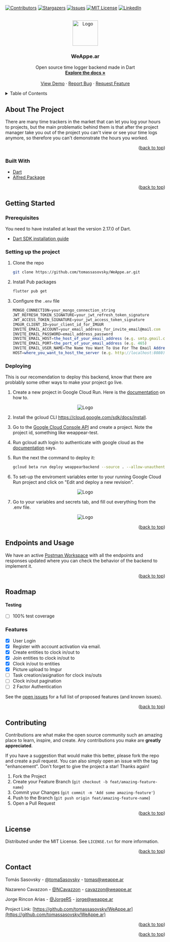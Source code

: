 <div id="top"></div>
<!--
*** Thanks for checking out the Best-README-Template. If you have a suggestion
*** that would make this better, please fork the repo and create a pull request
*** or simply open an issue with the tag "enhancement".
*** Don't forget to give the project a star!
*** Thanks again! Now go create something AMAZING! :D
-->



<!-- PROJECT SHIELDS -->
<!--
*** I'm using markdown "reference style" links for readability.
*** Reference links are enclosed in brackets [ ] instead of parentheses ( ).
*** See the bottom of this document for the declaration of the reference variables
*** for contributors-url, forks-url, etc. This is an optional, concise syntax you may use.
*** https://www.markdownguide.org/basic-syntax/#reference-style-links
-->
[![Contributors][contributors-shield]][contributors-url]
[![Stargazers][stars-shield]][stars-url]
[![Issues][issues-shield]][issues-url]
[![MIT License][license-shield]][license-url]
[![LinkedIn][linkedin-shield]][linkedin-url]
<!--[![Forks][forks-shield]][forks-url]-->



<!-- PROJECT LOGO -->
<br />
<div align="center">
  <a href="https://github.com/github_username/repo_name">
    <img src="https://media-exp1.licdn.com/dms/image/C4E0BAQF8LB_Jg4aj8A/company-logo_200_200/0/1650577795934?e=1662595200&v=beta&t=VJvmARSVtQG58kKrfExyJkhwBhugG_Wmjncr0dI8-Yo" alt="Logo" width="80" height="80">
  </a>

<h3 align="center">WeAppe.ar</h3>

  <p align="center">
    Open source time logger backend made in Dart
    <br />
    <a href="https://github.com/github_username/repo_name"><strong>Explore the docs »</strong></a>
    <br />
    <br />
    <a href="https://github.com/github_username/repo_name">View Demo</a>
    ·
    <a href="https://github.com/tomassasovsky/WeAppe.ar/issues">Report Bug</a>
    ·
    <a href="https://github.com/tomassasovsky/WeAppe.ar/issues">Request Feature</a>
  </p>
</div>



<!-- TABLE OF CONTENTS -->
<details>
  <summary>Table of Contents</summary>
  <ol>
    <li>
      <a href="#about-the-project">About The Project</a>
      <ul>
        <li><a href="#built-with">Built With</a></li>
      </ul>
    </li>
    <li>
      <a href="#getting-started">Getting Started</a>
      <ul>
        <li><a href="#prerequisites">Prerequisites</a></li>
        <li><a href="#setting-up-the-project">Setting up the project</a></li>
        <li><a href="#deploying">Deploying</a></li>
      </ul>
    </li>
    <li><a href="#roadmap">Roadmap</a></li>
    <li><a href="#contributing">Contributing</a></li>
    <li><a href="#license">License</a></li>
    <li><a href="#contact">Contact</a></li>
  </ol>
</details>



<!-- ABOUT THE PROJECT -->
## About The Project

<!-- [![Product Name Screen Shot][product-screenshot]](https://example.com)-->

There are many time trackers in the market that can let you log your hours to projects, but the main problematic behind them is that after the project manager take you out of the project you can't view or see your time logs anymore, so therefore you can't demonstrate the hours you worked.

<p align="right">(<a href="#top">back to top</a>)</p>



### Built With

* [Dart](https://dart.dev/)
* [Alfred Package](https://pub.dev/packages/alfred)

<p align="right">(<a href="#top">back to top</a>)</p>



<!-- GETTING STARTED -->
## Getting Started

### Prerequisites

You need to have installed at least the version 2.17.0 of Dart.
* [Dart SDK installation guide](https://dart.dev/get-dart)

### Setting up the project

1. Clone the repo
   ```sh
   git clone https://github.com/tomassasovsky/WeAppe.ar.git
   ```
3. Install Pub packages
   ```sh
   flutter pub get
   ```
4. Configure the `.env` file
   ```js
   MONGO_CONNECTION=your_mongo_connection_string
   JWT_REFRESH_TOKEN_SIGNATURE=your_jwt_refresh_token_signature
   JWT_ACCESS_TOKEN_SIGNATURE=your_jwt_access_token_signature
   IMGUR_CLIENT_ID=your_client_id_for_IMGUR
   INVITE_EMAIL_ACCOUNT=your_email_address_for_invite_email@mail.com
   INVITE_EMAIL_PASSWORD=email_address_password
   INVITE_EMAIL_HOST=the_host_of_your_email_address (e.g. smtp.gmail.com)
   INVITE_EMAIL_PORT=the_port_of_your_email_address (e.g. 465)
   INVITE_EMAIL_USER_NAME=The Name You Want To Use For The Email Address (e.g. Alfred Server)
   HOST=where_you_want_to_host_the_server (e.g. http://localhost:8080)
   ```


### Deploying
This is our recomendation to deploy this backend, know that there are problably some other ways to make your project go live.
1. Create a new project in Google Cloud Run. Here is the [documentation](https://cloud.google.com/appengine/docs/standard/nodejs/building-app/creating-project) on how to.

<div align="center">
<img src="https://i.imgur.com/xgrsBJf.png" alt="Logo">
</div>

2. Install the gcloud CLI https://cloud.google.com/sdk/docs/install.

3. Go to the [Google Cloud Console API](https://console.cloud.google.com/projectselector2/home/dashboard) and create a project. Note the project id, something like weappear-test.

4. Run gcloud auth login to authenticate with google cloud as the [documentation](https://cloud.google.com/sdk/gcloud/reference/auth/login) says.

5. Run the next the command to deploy it:
    ```sh
   gcloud beta run deploy weappearbackend --source . --allow-unauthenticated --project=[PROJECT_ID, in this case, weappear-test]
   ```

6. To set-up the enviroment variables enter to your running Google Cloud Run project and click on "Edit and deploy a new revision".
<div align="center">
<img src="https://i.imgur.com/JAo0F8l.png" alt="Logo">
</div>

7. Go to your variables and secrets tab, and fill out everything from the .env file.
<div align="center">
<img src="https://i.imgur.com/sQM7SaS.png" alt="Logo">
</div>
<p align="right">(<a href="#top">back to top</a>)</p>

## Endpoints and Usage
We have an active [Postman Workspace](https://documenter.getpostman.com/view/14403011/UVJfhuvf) with all the endpoints and responses updated where you can check the behavior of the backend to implement it.
<p align="right">(<a href="#top">back to top</a>)</p>


<!-- ROADMAP -->
## Roadmap

#### Testing

- [ ] 100% test coverage

### Features

- [X] User Login
- [X] Register with account activation via email.
- [X] Create entities to clock in/out to
- [X] Join entities to clock in/out to
- [X] Clock in/out to entities
- [X] Picture upload to Imgur
- [ ] Task creation/asignation for clock ins/outs
- [ ] Clock in/out pagination
- [ ] 2 Factor Authentication

See the [open issues](https://github.com/tomassasovsky/WeAppe.ar/issues) for a full list of proposed features (and known issues).

<p align="right">(<a href="#top">back to top</a>)</p>



<!-- CONTRIBUTING -->
## Contributing

Contributions are what make the open source community such an amazing place to learn, inspire, and create. Any contributions you make are **greatly appreciated**.

If you have a suggestion that would make this better, please fork the repo and create a pull request. You can also simply open an issue with the tag "enhancement".
Don't forget to give the project a star! Thanks again!

1. Fork the Project
2. Create your Feature Branch (`git checkout -b feat/amazing-feature-name`)
3. Commit your Changes (`git commit -m 'Add some amazing-feature'`)
4. Push to the Branch (`git push origin feat/amazing-feature-name`)
5. Open a Pull Request

<p align="right">(<a href="#top">back to top</a>)</p>



<!-- LICENSE -->
## License

Distributed under the MIT License. See `LICENSE.txt` for more information.

<p align="right">(<a href="#top">back to top</a>)</p>



<!-- CONTACT -->
## Contact

Tomás Sasovsky - [@tomaSasovsky](https://twitter.com/tomaSasovsky) - tomas@weappe.ar

Nazareno Cavazzon - [@NCavazzon](https://twitter.com/NCavazzon) - cavazzon@weappe.ar

Jorge Rincon Arias - [@JorgeR5](https://twitter.com/JorgeR5) - jorge@weappe.ar

Project Link: [https://github.com/tomassasovsky/WeAppe.ar](https://github.com/tomassasovsky/WeAppe.ar)

<p align="right">(<a href="#top">back to top</a>)</p>




<p align="right">(<a href="#top">back to top</a>)</p>



<!-- MARKDOWN LINKS & IMAGES -->
<!-- https://www.markdownguide.org/basic-syntax/#reference-style-links -->
[contributors-shield]: https://img.shields.io/github/contributors/tomassasovsky/WeAppe.ar.svg?style=for-the-badge
[contributors-url]: https://github.com/tomassasovsky/WeAppe.ar/graphs/contributors
[forks-shield]: https://img.shields.io/github/forks/tomassasovsky/WeAppe.ar/.svg?style=for-the-badge
[forks-url]: https://github.com/tomassasovsky/WeAppe.ar/network/members
[stars-shield]: https://img.shields.io/github/stars/tomassasovsky/WeAppe.ar.svg?style=for-the-badge
[stars-url]: https://github.com/tomassasovsky/WeAppe.ar/stargazers
[issues-shield]: https://img.shields.io/github/issues/tomassasovsky/WeAppe.ar.svg?style=for-the-badge
[issues-url]: https://github.com/gtomassasovsky/WeAppe.ar/issues
[license-shield]: https://img.shields.io/github/license/tomassasovsky/WeAppe.ar.svg?style=for-the-badge
[license-url]: https://github.com/tomassasovsky/WeAppe.ar/blob/master/LICENSE.txt
[linkedin-shield]: https://img.shields.io/badge/-LinkedIn-black.svg?style=for-the-badge&logo=linkedin&colorB=555
[linkedin-url]: https://linkedin.com/company/weappear
[product-screenshot]: images/screenshot.png
